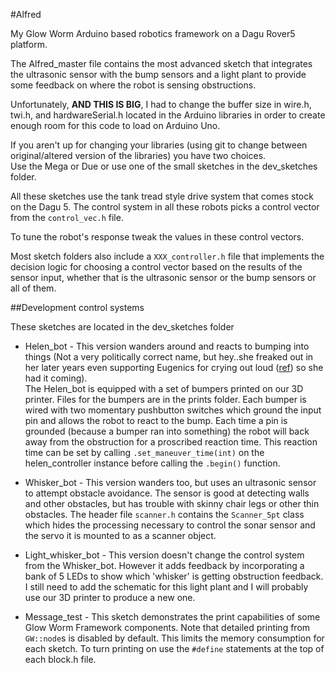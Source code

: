 #Alfred

My Glow Worm Arduino based robotics framework on a Dagu Rover5 
platform.

The Alfred_master file contains the most advanced sketch that 
integrates the ultrasonic sensor with the bump sensors and
a light plant to provide some feedback on where the robot is
sensing obstructions.

Unfortunately, **AND THIS IS BIG**, I had to change the buffer size in
wire.h, twi.h, and hardwareSerial.h located in the Arduino libraries
in order to create enough room for this code to load on Arduino Uno.

If you aren't up for changing your libraries (using git to change 
between original/altered version of the libraries) you have two choices.  
Use the Mega or Due or use one of the small sketches in the dev_sketches
folder.

All these sketches use the tank tread style drive system that comes
stock on the Dagu 5.  The control system in all these robots picks
a control vector from the `control_vec.h` file.  

To tune the robot's response tweak the values in these control vectors.

Most sketch folders also include a `XXX_controller.h` file that
implements the decision logic for choosing a control vector based
on the results of the sensor input, whether that is the ultrasonic
sensor or the bump sensors or all of them.

##Development control systems

These sketches are located in the dev_sketches folder

 - Helen_bot - This version wanders around and reacts to bumping 
into things (Not a very politically correct name, but hey..she
freaked out in her later years even supporting Eugenics for crying
out loud (<a href="http://disabilityrightsgalaxy.com/the-untold-story-of-helen-keller/">ref</a>) so she had it coming).  
The Helen_bot is equipped with a set of bumpers printed on our 3D printer.
Files for the bumpers are in the prints folder.  Each bumper is wired with 
two momentary pushbutton switches which ground the input pin and allows the 
robot to react to the bump.  Each time a pin is grounded (because a 
bumper ran into something) the robot will back away from the
obstruction for a proscribed reaction time.  This reaction time can 
be set by calling `.set_maneuver_time(int)` on the helen_controller 
instance before calling the `.begin()` function.

- Whisker_bot - This version wanders too, but uses an ultrasonic 
sensor to attempt obstacle avoidance.  The sensor is good at detecting
walls and other obstacles, but has trouble with skinny chair legs
or other thin obstacles.  The header file `scanner.h` contains the
`Scanner_5pt` class which hides the processing necessary to 
control the sonar sensor and the servo it is mounted to as a scanner
object.

- Light_whisker_bot - This version doesn't change the control system
from the Whisker_bot.  However it adds feedback by incorporating a
bank of 5 LEDs to show which 'whisker' is getting obstruction 
feedback.  I still need to add the schematic for this light plant and
I will probably use our 3D printer to produce a new one.

- Message_test - This sketch demonstrates the print capabilities of
some Glow Worm Framework components.  Note that detailed printing 
from `GW::node`s is disabled by default.  This limits the memory
consumption for each sketch.  To turn printing on use the `#define`
statements at the top of each block.h file.

 
